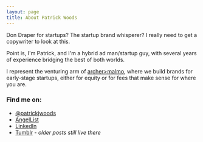 ```yaml
---
layout: page
title: About Patrick Woods
---
```


Don Draper for startups? The startup brand whisperer? I really need to get a copywriter to look at this. 

Point is, I'm Patrick, and I'm a hybrid ad man/startup guy, with several years of experience bridging the best of both worlds. 

I represent the venturing arm of [archer>malmo](http://archermalmo.com), where we build brands for early-stage startups, either for equity or for fees that make sense for where you are. 

### Find me on:

* [@patrickjwoods](http://twitter.com/patrickjwoods)
* [AngelList](https://angel.co/patrick-woods)
* [LinkedIn](http://www.linkedin.com/in/patrickjwoods)
* [Tumblr](http://patrickwoods.tumblr.com) - _older posts still live there_
